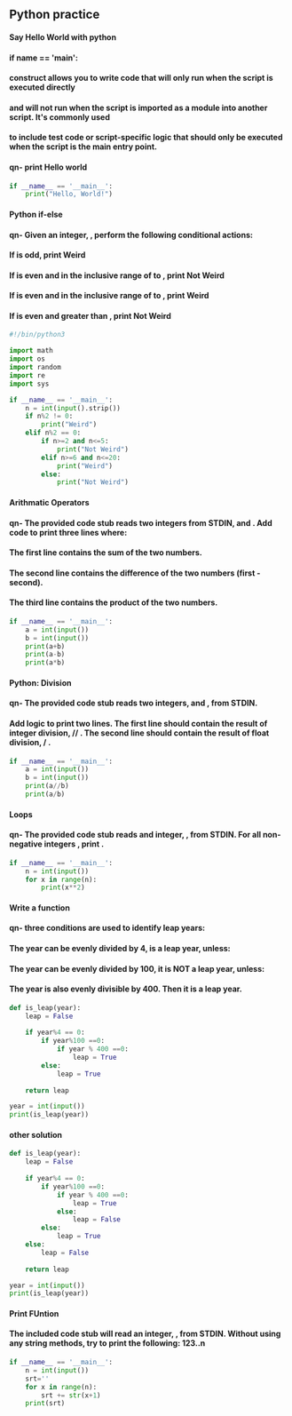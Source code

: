 ## Python practice

#### Say Hello World with python 
#### if __name__ == '__main__':
#### construct allows you to write code that will only run when the script is executed directly 
#### and will not run when the script is imported as a module into another script. It's commonly used 
#### to include test code or script-specific logic that should only be executed when the script is the main entry point.

#### qn- print Hello world
``` py
if __name__ == '__main__':
    print("Hello, World!")
```


#### Python if-else 
#### qn- Given an integer, , perform the following conditional actions:
#### If  is odd, print Weird
#### If  is even and in the inclusive range of  to , print Not Weird
#### If  is even and in the inclusive range of  to , print Weird
#### If  is even and greater than , print Not Weird

``` py
#!/bin/python3

import math
import os
import random
import re
import sys

if __name__ == '__main__':
    n = int(input().strip())
    if n%2 != 0:
        print("Weird")
    elif n%2 == 0:
        if n>=2 and n<=5:
            print("Not Weird")
        elif n>=6 and n<=20:
            print("Weird")
        else:
            print("Not Weird")
```            

#### Arithmatic Operators 
#### qn- The provided code stub reads two integers from STDIN,  and . Add code to print three lines where:
#### The first line contains the sum of the two numbers.
#### The second line contains the difference of the two numbers (first - second).
#### The third line contains the product of the two numbers.

``` py
if __name__ == '__main__':
    a = int(input())
    b = int(input())
    print(a+b)
    print(a-b)
    print(a*b)
```

#### Python: Division 
#### qn- The provided code stub reads two integers,  and , from STDIN.
#### Add logic to print two lines. The first line should contain the result of integer division,  // . The second line should contain the result of float division,  / .

``` py
if __name__ == '__main__':
    a = int(input())
    b = int(input())
    print(a//b)
    print(a/b)
```


#### Loops
#### qn- The provided code stub reads and integer, , from STDIN. For all non-negative integers , print .

``` py
if __name__ == '__main__':
    n = int(input())
    for x in range(n):
        print(x**2)
```


#### Write a function 
#### qn- three conditions are used to identify leap years:
#### The year can be evenly divided by 4, is a leap year, unless:
#### The year can be evenly divided by 100, it is NOT a leap year, unless:
#### The year is also evenly divisible by 400. Then it is a leap year.
```py
def is_leap(year):
    leap = False
    
    if year%4 == 0:
        if year%100 ==0:
            if year % 400 ==0:
                leap = True
        else:
            leap = True
    
    return leap

year = int(input())
print(is_leap(year))
```

#### other solution 
```py
def is_leap(year):
    leap = False
    
    if year%4 == 0:
        if year%100 ==0:
            if year % 400 ==0:
                leap = True
            else:
                leap = False
        else:
            leap = True
    else:
        leap = False
    
    return leap

year = int(input())
print(is_leap(year))
```

#### Print FUntion 
#### The included code stub will read an integer, , from STDIN. Without using any string methods, try to print the following: 123..n

```py
if __name__ == '__main__':
    n = int(input())
    srt=''
    for x in range(n):
        srt += str(x+1)
    print(srt)
```


